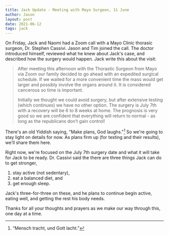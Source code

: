 ```yaml
---
title: Jack Update - Meeting with Mayo Surgeon, 11 June
author: Jason
layout: post
date: 2021-06-12
tags: jack
---
```


On Friday, Jack and Naomi had a Zoom call with a Mayo Clinic thorasic surgeon, Dr. Stephen Cassivi.  Jason and Tim joined the call.  The doctor introduced himself, reviewed what he knew about Jack's case, and described how the surgery would happen.  Jack write this about the visit:

>  After meeting this afternoon with the Thorastic Surgeon from Mayo via Zoom our family decided to go ahead with an expedited surgical schedule. If we waited for a more convenient time the mass would get larger and possibly involve the organs around it.  It is considered cancerous so time is important.
>
>  Initially we thought we could avoid surgery, but after extensive testing (which continues) we have no other option. The surgery is July 7th with a recovery will be 6 to 8 weeks at home.  The prognosis is very good so we are confident that everything will return to normal - as long as the republicans don’t gain control!

There's an old Yiddish saying, "Make plans, God laughs."[^1]  So we're going to stay light on details for now.  As plans firm up (for testing and their results), we'll share them here.

Right now, we're focused on the July 7th surgery date and what it will take for Jack to be ready.  Dr. Cassivi said the there are three things Jack can do to get stronger,

1. stay active (not sedentary),
2. eat a balanced diet, and
3. get enough sleep.

Jack's three-for-three on these, and he plans to continue begin active, eating well, and getting the rest his body needs.

Thanks for all your thoughts and prayers as we make our way through this, one day at a time.

[^1]: “Mensch tracht, und Gott lacht.”
